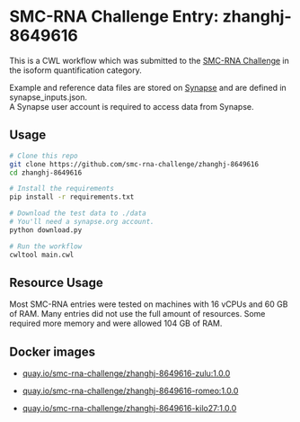 SMC-RNA Challenge Entry: zhanghj-8649616
========================================================

This is a CWL workflow which was submitted to the [SMC-RNA Challenge][smcrna] in the isoform quantification category.

Example and reference data files are stored on [Synapse][data] and are
defined in synapse_inputs.json.  
A Synapse user account is required to access data from Synapse.

Usage
--------------------------------------------------------

```bash
# Clone this repo
git clone https://github.com/smc-rna-challenge/zhanghj-8649616
cd zhanghj-8649616

# Install the requirements
pip install -r requirements.txt

# Download the test data to ./data
# You'll need a synapse.org account.
python download.py

# Run the workflow
cwltool main.cwl
```

Resource Usage
--------------------------------------------------------

Most SMC-RNA entries were tested on machines with 16 vCPUs and 60 GB of RAM.
Many entries did not use the full amount of resources.
Some required more memory and were allowed 104 GB of RAM.


Docker images
--------------------------------------------------------


- [quay.io/smc-rna-challenge/zhanghj-8649616-zulu:1.0.0](https://quay.io/smc-rna-challenge/zhanghj-8649616-zulu:1.0.0)

- [quay.io/smc-rna-challenge/zhanghj-8649616-romeo:1.0.0](https://quay.io/smc-rna-challenge/zhanghj-8649616-romeo:1.0.0)

- [quay.io/smc-rna-challenge/zhanghj-8649616-kilo27:1.0.0](https://quay.io/smc-rna-challenge/zhanghj-8649616-kilo27:1.0.0)






[smcrna]: https://www.synapse.org/#!Synapse:syn2813589/wiki/401435
[data]: https://www.synapse.org/#!Synapse:syn9878810
